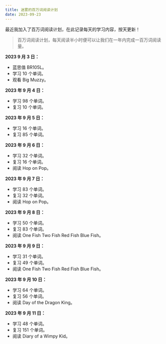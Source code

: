 ```yaml
---
title: 迷雾的百万词阅读计划
date: 2023-09-23
---
```


最近我加入了百万词阅读计划，在此记录每天的学习内容，按天更新！

> 百万词阅读计划，每天阅读半小时便可以让我们在一年内完成一百万词阅读量。

**2023 9 月 3 日：**

- 蓝思值 BR105L。
- 学习 10 个单词。
- 观看 Big Muzzy。

**2023 年 9 月 4 日：**

- 学习 98 个单词。
- 复习 10 个单词。

**2023 年 9 月 5 日：**

- 学习 16 个单词。
- 复习 85 个单词。

**2023 年 9 月 6 日：**

- 学习 32 个单词。
- 复习 16 个单词。
- 阅读 Hop on Pop。

**2023 年 9 月 7 日：**

- 学习 83 个单词。
- 复习 32 个单词。
- 阅读 Hop on Pop。

**2023 年 9 月 8 日：**

- 学习 50 个单词。
- 复习 83 个单词。
- 阅读 One Fish Two Fish Red Fish Blue Fish。

**2023 年 9 月 9 日：**

- 学习 31 个单词。
- 复习 49 个单词。
- 阅读 One Fish Two Fish Red Fish Blue Fish。

**2023 年 9 月 10 日：**

- 学习 64 个单词。
- 复习 56 个单词。
- 阅读 Day of the Dragon King。

**2023 年 9 月 11 日：**

- 学习 48 个单词。
- 复习 151 个单词。
- 阅读 Diary of a Wimpy Kid。

